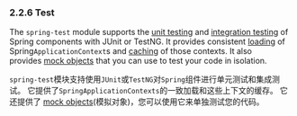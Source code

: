 ### 2.2.6 Test 

The `spring-test` module supports the [unit testing](http://docs.spring.io/spring/docs/5.0.0.M3/spring-framework-reference/htmlsingle/#unit-testing) and [integration testing](http://docs.spring.io/spring/docs/5.0.0.M3/spring-framework-reference/htmlsingle/#integration-testing) of Spring components with JUnit or TestNG. It provides consistent [loading](http://docs.spring.io/spring/docs/5.0.0.M3/spring-framework-reference/htmlsingle/#testcontext-ctx-management) of Spring`ApplicationContext`s and [caching](http://docs.spring.io/spring/docs/5.0.0.M3/spring-framework-reference/htmlsingle/#testcontext-ctx-management-caching) of those contexts. It also provides [mock objects](http://docs.spring.io/spring/docs/5.0.0.M3/spring-framework-reference/htmlsingle/#mock-objects) that you can use to test your code in isolation.

`spring-test`模块支持使用`JUnit`或`TestNG`对`Spring`组件进行单元测试和集成测试。 它提供了`SpringApplicationContexts`的一致加载和这些上下文的缓存。 它还提供了 [mock objects](http://docs.spring.io/spring/docs/5.0.0.M3/spring-framework-reference/htmlsingle/#mock-objects)(模拟对象)，您可以使用它来单独测试您的代码。
